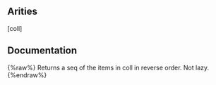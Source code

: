 ## Arities
[coll]

## Documentation
{%raw%}
Returns a seq of the items in coll in reverse order. Not lazy.
{%endraw%}
